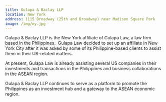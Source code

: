 ```yaml
---
title: Gulapa & Baclay LLP
location: New York
address: 1115 Broadway (25th and Broadway) near Madison Square Park
image: /img/ny.jpg
---
```

Gulapa & Baclay LLP is the New York affiliate of Gulapa Law, a law firm based in the Philippines.  Gulapa Law decided to set up an affiliate in New York City after it was asked by some of its Philippine-based clients to assist them in their US-related matters.

At present, Gulapa Law is already assisting several US companies in their investments and transactions in the Philippines and business collaborations in the ASEAN region. 

Gulapa & Baclay LLP continues to serve as a platform to promote the Philippines as an investment hub and a gateway to the ASEAN economic region.